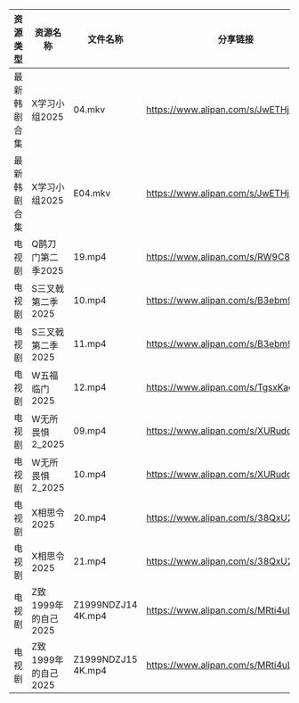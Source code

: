 | 资源类型   | 资源名称           | 文件名称               | 分享链接                                 | 更新时间                |
| ------ | -------------- | ------------------ | ------------------------------------ | ------------------- |
| 最新韩剧合集 | X学习小组2025      | 04.mkv             | https://www.alipan.com/s/JwETHjdgbg2 | 2025-01-31 14:07:51 |
| 最新韩剧合集 | X学习小组2025      | E04.mkv            | https://www.alipan.com/s/JwETHjdgbg2 | 2025-01-31 00:06:41 |
| 电视剧    | Q鹊刀门第二季2025    | 19.mp4             | https://www.alipan.com/s/RW9C8QeAfMP | 2025-01-31 12:06:19 |
| 电视剧    | S三叉戟第二季2025    | 10.mp4             | https://www.alipan.com/s/B3ebm9HbnkE | 2025-01-31 12:06:33 |
| 电视剧    | S三叉戟第二季2025    | 11.mp4             | https://www.alipan.com/s/B3ebm9HbnkE | 2025-01-31 12:06:33 |
| 电视剧    | W五福临门2025      | 12.mp4             | https://www.alipan.com/s/TgsxKagWFvt | 2025-01-31 12:06:35 |
| 电视剧    | W无所畏惧2_2025    | 09.mp4             | https://www.alipan.com/s/XURudc6hWGh | 2025-01-31 12:06:40 |
| 电视剧    | W无所畏惧2_2025    | 10.mp4             | https://www.alipan.com/s/XURudc6hWGh | 2025-01-31 12:06:40 |
| 电视剧    | X相思令2025       | 20.mp4             | https://www.alipan.com/s/38QxU2DG1hM | 2025-01-31 12:06:52 |
| 电视剧    | X相思令2025       | 21.mp4             | https://www.alipan.com/s/38QxU2DG1hM | 2025-01-31 12:06:51 |
| 电视剧    | Z致1999年的自己2025 | Z1999NDZJ14 4K.mp4 | https://www.alipan.com/s/MRti4uL811P | 2025-01-31 12:07:08 |
| 电视剧    | Z致1999年的自己2025 | Z1999NDZJ15 4K.mp4 | https://www.alipan.com/s/MRti4uL811P | 2025-01-31 12:07:08 |
